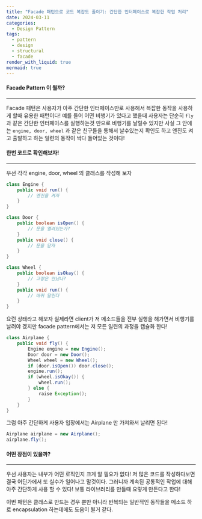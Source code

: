 ```yaml
---
title: "Facade 패턴으로 코드 복잡도 줄이기: 간단한 인터페이스로 복잡한 작업 처리"
date: 2024-03-11
categories:
  - Design Pattern
tags:
  - pattern
  - design
  - structural
  - facade
render_with_liquid: true
mermaid: true
---
```

#### Facade Pattern 이 뭘까?
---
Facade 패턴은 사용자가 아주 간단한 인터페이스만로 사용해서 복잡한 동작을 사용하게 할때 유용한 패턴이다!
예를 들어 어떤 비행기가 있다고 했을때 사용자는 단순히 `fly` 과 같은 간단한 인터페이스를 실행하는것 만으로 비행기를 날릴수 있지만 사실 그 안에는 `engine, door, wheel` 과 같은 친구들을 통해서 날수있는지 확인도 하고 엔진도 켜고 출발하고 하는 일련의 동작이 싹다 들어있는 것이다!

#### 한번 코드로 확인해보자!
---
우선 각각 engine, door, wheel 의 클래스를 작성해 보자
```java
class Engine {
	public void run() {
		// 엔진을 켜자
	}
}

class Door {
	public boolean isOpen() {
		// 문을 열려있는가?
	}
	public void close() {
		// 문을 닫자
	}
}

class Wheel {
	public boolean isOkay() {
		// 고장은 안났나?
	}
	public void run() {
		// 바퀴 달린다
	}
}
```

요런 상태라고 해보자 실제라면 client가 저 메소드들을 전부 실행을 해가면서 비행기를 날려야 겠지만 facade pattern에서는 저 모든 일련의 과정을 캡슐화 한다!

```java
class Airplane {
	public void fly() {
		Engine engine = new Engine();
		Door door = new Door();
		Wheel wheel = new Wheel();
		if (door.isOpen()) door.close();
		engine.run();
		if (wheel.isOkay()) {
			wheel.run();
		} else {
			raise Exception();
		}
	}
}
```

그럼 아주 간단하게 사용자 입장에서는 Airplane 만 가져와서 날리면 된다!

```java
Airplane airplane = new Airplane();
airplane.fly();
```


#### 어떤 장점이 있을까?
---

우선 사용자는 내부가 어떤 로직인지 크게 알 필요가 없다! 저 많은 코드를 작성하다보면 결국 어딘가에서 또 실수가 일어나고 말것이다.
그러니까 계속된 공통적인 작업에 대해 아주 간단하게 사용 할 수 있다! 보통 라이브러리를 만들때 요렇게 만든다고 한다!

이번 패턴은 클래스로 만드는 경우 뿐만 아니라 반복되는 일반적인 동작들을 메소드 하로 encapsulation 하는데에도 도움이 될거 같다.